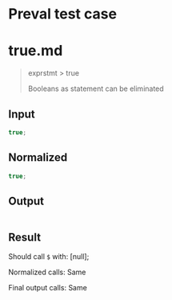 # Preval test case

# true.md

> exprstmt > true
>
> Booleans as statement can be eliminated

## Input

`````js filename=intro
true;
`````

## Normalized

`````js filename=intro
true;
`````

## Output

`````js filename=intro

`````

## Result

Should call `$` with:
[null];

Normalized calls: Same

Final output calls: Same

